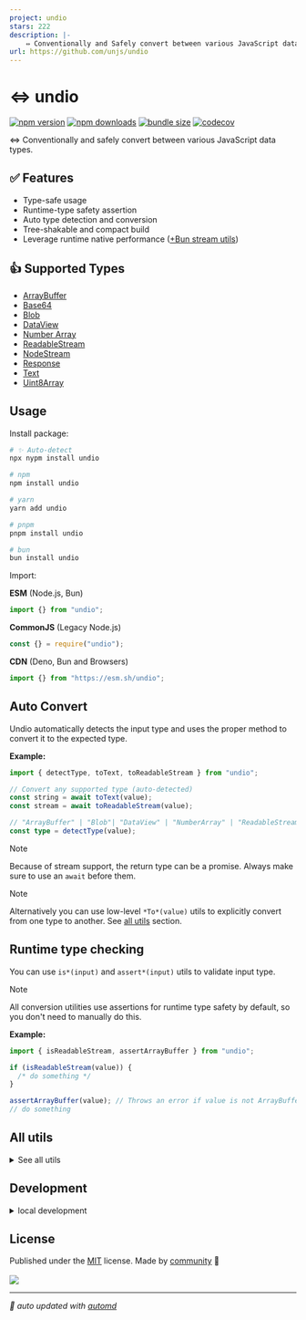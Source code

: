 ```yaml
---
project: undio
stars: 222
description: |-
    ⇔ Conventionally and Safely convert between various JavaScript data types
url: https://github.com/unjs/undio
---
```


# ⇔ undio

<!-- automd:badges color=yellow bundlejs codecov -->

[![npm version](https://img.shields.io/npm/v/undio?color=yellow)](https://npmjs.com/package/undio)
[![npm downloads](https://img.shields.io/npm/dm/undio?color=yellow)](https://npmjs.com/package/undio)
[![bundle size](https://img.shields.io/bundlejs/size/undio?color=yellow)](https://bundlejs.com/?q=undio)
[![codecov](https://img.shields.io/codecov/c/gh/unjs/undio?color=yellow)](https://codecov.io/gh/unjs/undio)

<!-- /automd -->

⇔ Conventionally and safely convert between various JavaScript data types.

## ✅ Features

- Type-safe usage
- Runtime-type safety assertion
- Auto type detection and conversion
- Tree-shakable and compact build
- Leverage runtime native performance ([+Bun stream utils](https://bun.sh/docs/api/utils#bun-readablestreamto))

## 👍 Supported Types

- [ArrayBuffer][ArrayBuffer]
- [Base64][Base64]
- [Blob][Blob]
- [DataView][DataView]
- [Number Array][Number Array]
- [ReadableStream][ReadableStream]
- [NodeStream][NodeStream]
- [Response][Response]
- [Text][Text]
- [Uint8Array][Uint8Array]

## Usage

Install package:

<!-- automd:pm-install -->

```sh
# ✨ Auto-detect
npx nypm install undio

# npm
npm install undio

# yarn
yarn add undio

# pnpm
pnpm install undio

# bun
bun install undio
```

<!-- /automd -->

Import:

<!-- automd:jsimport cjs cdn imports="" -->

**ESM** (Node.js, Bun)

```js
import {} from "undio";
```

**CommonJS** (Legacy Node.js)

```js
const {} = require("undio");
```

**CDN** (Deno, Bun and Browsers)

```js
import {} from "https://esm.sh/undio";
```

<!-- /automd -->

## Auto Convert

Undio automatically detects the input type and uses the proper method to convert it to the expected type.

**Example:**

```ts
import { detectType, toText, toReadableStream } from "undio";

// Convert any supported type (auto-detected)
const string = await toText(value);
const stream = await toReadableStream(value);

// "ArrayBuffer" | "Blob"| "DataView" | "NumberArray" | "ReadableStream" | "String" | "Uint8Array";
const type = detectType(value);
```

> [!NOTE]
> Because of stream support, the return type can be a promise. Always make sure to use an `await` before them.

> [!NOTE]
> Alternatively you can use low-level `*To*(value)` utils to explicitly convert from one type to another. See [all utils](#all-utils) section.

## Runtime type checking

You can use `is*(input)` and `assert*(input)` utils to validate input type.

> [!NOTE]
> All conversion utilities use assertions for runtime type safety by default, so you don't need to manually do this.

**Example:**

```ts
import { isReadableStream, assertArrayBuffer } from "undio";

if (isReadableStream(value)) {
  /* do something */
}

assertArrayBuffer(value); // Throws an error if value is not ArrayBuffer
// do something
```

## All utils

<details>

<summary>See all utils</summary>

<!-- automd:jsdocs src="./src/index.ts" -->

## Array Buffer

### `arrayBufferToBase64(arrayBuffer, base64Options)`

Convert from [ArrayBuffer][ArrayBuffer] to [Base64][Base64]

### `arrayBufferToBlob(arrayBuffer, options?)`

Convert from [ArrayBuffer][ArrayBuffer] to [Blob][Blob]

### `arrayBufferToDataView(arrayBuffer)`

Convert from [ArrayBuffer][ArrayBuffer] to [DataView][DataView]

### `arrayBufferToNumberArray(arrayBuffer)`

Convert from [ArrayBuffer][ArrayBuffer] to [Number Array][Number Array]

### `arrayBufferToReadableStream(arrayBuffer)`

Convert from [ArrayBuffer][ArrayBuffer] to [ReadableStream][ReadableStream]

### `arrayBufferToResponse(arrayBuffer, init?)`

Convert from [ArrayBuffer][ArrayBuffer] to [Response][Response]

### `arrayBufferToText(arrayBuffer)`

Convert from [ArrayBuffer][ArrayBuffer] to [Text][Text]

### `arrayBufferToUint8Array(arrayBuffer)`

Convert from [ArrayBuffer][ArrayBuffer] to [Uint8Array][Uint8Array]

### `assertArrayBuffer(input)`

Assert that input is an instance of [ArrayBuffer][ArrayBuffer] or throw a `TypeError`.

### `isArrayBuffer(input)`

Test if input is an instance of [ArrayBuffer][ArrayBuffer] and return `true` or `false`.

### `toArrayBuffer(input)`

Convert from any value to [ArrayBuffer][ArrayBuffer]

## Base64

### `assertBase64(input, opts?)`

Assert if input matches the [Base64][Base64] data URL (data:[<mediatype>][;base64],<data>) or throw a `TypeError`.

### `base64ToArrayBuffer(string, base64Options?)`

Convert from [Base64][Base64] to [ArrayBuffer][ArrayBuffer]

### `base64ToBlob(string, opts?)`

Convert from [Base64][Base64] to [Blob][Blob]

### `base64ToDataView(string, base64Options?)`

Convert from [Base64][Base64] to [DataView][DataView]

### `base64ToNumberArray(string, base64Options?)`

Convert from [Base64][Base64] to [Number Array][Number Array]

### `base64ToReadableStream(string, base64Options?)`

Convert from [Base64][Base64] to [ReadableStream][ReadableStream]

### `base64ToResponse(string)`

Convert from [Base64][Base64] to [Response][Response]

### `base64ToText(string, opts?)`

Convert from [Base64][Base64] to [Text][Text]

### `base64ToUint8Array(string, base64Options?)`

Convert from [Base64][Base64] to [Uint8Array][Uint8Array]

### `isBase64DataURL(input)`

Test if input matches the [Base64][Base64] data URL (data:[<mediatype>][;base64],<data>) and return `true` or `false`.

### `toBase64(input)`

Convert from any value to [Base64][Base64]

## Blob

### `assertBlob(input)`

Assert that input is an instance of [Blob][Blob] or throw a `TypeError`.

### `blobToArrayBuffer(blob)`

Convert from [Blob][Blob] to [ArrayBuffer][ArrayBuffer]

### `blobToBase64(blob, base64Options)`

Convert from [Blob][Blob] to [Base64][Base64]

### `blobToDataView(blob)`

Convert from [Blob][Blob] to [DataView][DataView]

### `blobToNumberArray(blob)`

Convert from [Blob][Blob] to [Number Array][Number Array]

### `blobToReadableStream(blob)`

Convert from [Blob][Blob] to [ReadableStream][ReadableStream]

### `blobToResponse(blob, init?)`

Convert from [Blob][Blob] to [Response][Response]

### `blobToText(blob)`

Convert from [Blob][Blob] to [Text][Text]

### `blobToUint8Array(blob)`

Convert from [Blob][Blob] to [Uint8Array][Uint8Array]

### `isBlob(input)`

Test if input is an instance of [Blob][Blob] and return `true` or `false`.

### `toBlob(input)`

Convert from any value to [Blob][Blob]

## Data View

### `assertDataView(input)`

Assert that input is an instance of [DataView][DataView] or throw a `TypeError`.

### `dataViewToArrayBuffer(dataView)`

Convert from [DataView][DataView] to [ArrayBuffer][ArrayBuffer]

### `dataViewToBase64(dataView, base64Options?)`

Convert from [DataView][DataView] to [Base64][Base64]

### `dataViewToBlob(dataView, options?)`

Convert from [DataView][DataView] to [Blob][Blob]

### `dataViewToNumberArray(dataView)`

Convert from [DataView][DataView] to [Number Array][Number Array]

### `dataViewToReadableStream(dataView)`

Convert from [DataView][DataView] to [ReadableStream][ReadableStream]

### `dataViewToResponse(dataView, init?)`

Convert from [DataView][DataView] to [Response][Response]

### `dataViewToText(dataView)`

Convert from [DataView][DataView] to [Text][Text]

### `dataViewToUint8Array(dataView)`

Convert from [DataView][DataView] to [Uint8Array][Uint8Array]

### `isDataView(input)`

Test if input is an instance of [DataView][DataView] and return `true` or `false`.

### `toDataView(input)`

Convert from any value to [DataView][DataView]

## Node Stream

### `assertNodeStream(input)`

Assert that input is an instance of [NodeStream][NodeStream] or throw a `TypeError`.

### `isNodeStream(input)`

Test if input is an instance of [NodeStream][NodeStream] and return `true` or `false`.

### `nodeStreamToArrayBuffer(input)`

Convert from [NodeStream][NodeStream] to [ArrayBuffer][ArrayBuffer]

### `nodeStreamToBase64(input, base64Options?)`

Convert from [NodeStream][NodeStream] to [Base64][Base64]

### `nodeStreamToBlob(input, options?)`

Convert from [NodeStream][NodeStream] to [Blob][Blob]

### `nodeStreamToDataView(input)`

Convert from [NodeStream][NodeStream] to [DataView][DataView]

### `nodeStreamToNumberArray(input)`

Convert from [NodeStream][NodeStream] to [Number Array][Number Array]

### `nodeStreamToReadableStream(input)`

Convert from [NodeStream][NodeStream] to [ReadableStream][ReadableStream]

### `nodeStreamToResponse(input, init?)`

Convert from [NodeStream][NodeStream] to [Response][Response]

### `nodeStreamToText(input)`

Convert from [NodeStream][NodeStream] to [Text][Text]

### `nodeStreamToUint8Array(input)`

Convert from [NodeStream][NodeStream] to [Uint8Array][Uint8Array]

## Number Array

### `assertNumberArray(input)`

Assert that input is an instance of [Number Array][Number Array] or throw a `TypeError`.

### `isNumberArray(input)`

Test if input is an instance of [Number Array][Number Array] and return `true` or `false`.

### `numberArrayToArrayBuffer(numberArray)`

Convert from [Number Array][Number Array] to [ArrayBuffer][ArrayBuffer]

### `numberArrayToBase64(numberArray, base64Options?)`

Convert from [Number Array][Number Array] to [Base64][Base64]

### `numberArrayToBlob(numberArray, options?)`

Convert from [Number Array][Number Array] to [Blob][Blob]

### `numberArrayToDataView(numberArray)`

Convert from [Number Array][Number Array] to [DataView][DataView]

### `numberArrayToReadableStream(numberArray)`

Convert from [Number Array][Number Array] to [ReadableStream][ReadableStream]

### `numberArrayToText(numberArray)`

Convert from [Number Array][Number Array] to [Text][Text]

### `numberArrayToUint8Array(numberArray)`

Convert from [Number Array][Number Array] to [Uint8Array][Uint8Array]

### `toNumberArray(input)`

Convert from any value to [Number Array][Number Array]

## Readable Stream

### `assertReadableStream(input)`

Assert that input is an instance of [ReadableStream][ReadableStream] or throw a `TypeError`.

### `isReadableStream(input)`

Test if input is an instance of [ReadableStream][ReadableStream] and return `true` or `false`.

### `readableStreamToArrayBuffer(readableStream)`

Convert from [ReadableStream][ReadableStream] to [ArrayBuffer][ArrayBuffer]

### `readableStreamToBase64(readableStream, base64Options?)`

Convert from [ReadableStream][ReadableStream] to [Base64][Base64]

### `readableStreamToBlob(readableStream, options?)`

Convert from [ReadableStream][ReadableStream] to [Blob][Blob]

### `readableStreamToDataView(readableStream)`

Convert from [ReadableStream][ReadableStream] to [DataView][DataView]

### `readableStreamToNumberArray(readableStream)`

Convert from [ReadableStream][ReadableStream] to [Number Array][Number Array]

### `readableStreamToText(readableStream)`

Convert from [ReadableStream][ReadableStream] to [Text][Text]

### `readableStreamToUint8Array(readableStream)`

Convert from [ReadableStream][ReadableStream] to [Uint8Array][Uint8Array]

### `toReadableStream(input)`

Convert from any value to [ReadableStream][ReadableStream]

### `toResponse(input)`

Convert from any value to [Response][Response]

## Response

### `assertResponse(input)`

Assert that input is an instance of [Response][Response] or throw a `TypeError`.

### `isResponse(input)`

Test if input is an instance of [Response][Response] and return `true` or `false`.

### `responseToArrayBuffer(response)`

Convert from [Response][Response] to [ArrayBuffer][ArrayBuffer]

### `responseToBase64(response, base64Options?)`

Convert from [Response][Response] to [Base64][Base64]

### `responseToBlob(response)`

Convert from [Response][Response] to [Blob][Blob]

### `responseToDataView(response)`

Convert from [Response][Response] to [DataView][DataView]

### `responseToNumberArray(response)`

Convert from [Response][Response] to [Number Array][Number Array]

### `responseToReadableStream(response)`

Convert from [Response][Response] to [ReadableStream]ReadableStream]

### `responseToText(response)`

Convert from [Response][Response] to [Text][Text]

### `responseToUint8Array(response)`

Convert from [Response][Response] to [Uint8Array][Uint8Array]

## String

### `toText(input)`

Convert from any value to [Text][Text]

## Text

### `assertText(input)`

Assert that input is an instance of [Text][Text] or throw a `TypeError`.

### `isText(input)`

Test if input is an instance of [Text][Text] and return `true` or `false`.

### `textToArrayBuffer(string)`

Convert from [Text][Text] to [ArrayBuffer][ArrayBuffer]

### `textToBase64(string, opts?)`

Convert from [Text][Text] to [Base64][Base64]

### `textToBlob(string, options?)`

Convert from [Text][Text] to [Blob][Blob]

### `textToDataView(string)`

Convert from [Text][Text] to [DataView][DataView]

### `textToNumberArray(string)`

Convert from [Text][Text] to [Number Array][Number Array]

### `textToReadableStream(string)`

Convert from [Text][Text] to [ReadableStream][ReadableStream]

### `textToUint8Array(string)`

Convert from [Text][Text] to [Uint8Array][Uint8Array]

## Uint8 Array

### `assertUint8Array(input)`

Assert that input is an instance of [Uint8Array][Uint8Array] or throw a `TypeError`.

### `isUint8Array(input)`

Test if input is an instance of [Uint8Array][Uint8Array] and return `true` or `false`.

### `toUint8Array(input)`

Convert from any value to [Uint8Array][Uint8Array]

### `uint8ArrayToArrayBuffer(uint8Array)`

Convert from [Uint8Array][Uint8Array] to [ArrayBuffer][ArrayBuffer]

### `uint8ArrayToBase64(uint8Array, base64Options?)`

Convert from [Uint8Array][Uint8Array] to [Base64][Base64]

### `uint8ArrayToBlob(uint8Array, options?)`

Convert from [Uint8Array][Uint8Array] to [Blob][Blob]

### `uint8ArrayToDataView(uint8Array)`

Convert from [Uint8Array][Uint8Array] to [DataView][DataView]

### `uint8ArrayToNumberArray(uint8Array)`

Convert from [Uint8Array][Uint8Array] to [Number Array][Number Array]

### `uint8ArrayToReadableStream(uint8Array)`

Convert from [Uint8Array][Uint8Array] to [ReadableStream][ReadableStream]

### `uint8ArrayToResponse(uint8Array, init?)`

Convert from [Uint8Array][Uint8Array] to [Response][Response]

### `uint8ArrayToText(uint8Array)`

Convert from [Uint8Array][Uint8Array] to [Text][Text]

### `convertTo(toType, input, fromType?)`

Convert from any value to any supported data type

### `detectType(input)`

### `numberArrayToResponse(numberArray, init?)`

Convert from [Number Array][Number Array] to [Response][Response]

### `readableStreamToResponse(readableStream, init?)`

Convert from [ReadableStream][ReadableStream] to [Response][Response]

### `textToResponse(string, init?)`

<!-- /automd -->

</details>

## Development

<details>

<summary>local development</summary>

- Clone this repository
- Install the latest LTS version of [Node.js](https://nodejs.org/en/)
- Enable [Corepack](https://github.com/nodejs/corepack) using `corepack enable`
- Install dependencies using `pnpm install`
- Run interactive tests using `pnpm dev`

</details>

## License

<!-- automd:contributors license=MIT -->

Published under the [MIT](https://github.com/unjs/undio/blob/main/LICENSE) license.
Made by [community](https://github.com/unjs/undio/graphs/contributors) 💛
<br><br>
<a href="https://github.com/unjs/undio/graphs/contributors">
<img src="https://contrib.rocks/image?repo=unjs/undio" />
</a>

<!-- /automd -->

<!-- automd:with-automd -->

---

_🤖 auto updated with [automd](https://automd.unjs.io)_

<!-- /automd -->

[ArrayBuffer]: https://developer.mozilla.org/en-US/docs/Web/JavaScript/Reference/Global_Objects/ArrayBuffer
[Base64]: https://developer.mozilla.org/en-US/docs/Glossary/Base64
[Blob]: https://developer.mozilla.org/en-US/docs/Web/API/Blob
[DataView]: https://developer.mozilla.org/en-US/docs/Web/JavaScript/Reference/Global_Objects/DataView
[Number Array]: https://developer.mozilla.org/en-US/docs/Web/JavaScript/Reference/Global_Objects/Array
[ReadableStream]: https://developer.mozilla.org/en-US/docs/Web/API/ReadableStream
[Response]: https://developer.mozilla.org/en-US/docs/Web/API/Response
[Text]: https://developer.mozilla.org/en-US/docs/Web/JavaScript/Reference/Global_Objects/String
[Uint8Array]: https://developer.mozilla.org/en-US/docs/Web/JavaScript/Reference/Global_Objects/Uint8Array
[NodeStream]: https://nodejs.org/api/stream.html#readable-streams

